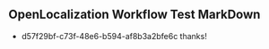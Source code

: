 ## OpenLocalization Workflow Test MarkDown
* d57f29bf-c73f-48e6-b594-af8b3a2bfe6c thanks!

<!--HONumber=Sep16_HO1-->


